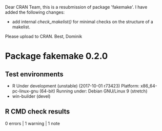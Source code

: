 Dear CRAN Team,
this is a resubmission of package 'fakemake'. I have added the following changes:

* add internal *check\_makelist()* for minimal checks on the structure of a
  makelist.

Please upload to CRAN.
Best, Dominik

# Package fakemake 0.2.0
## Test  environments 
- R Under development (unstable) (2017-10-01 r73423)
  Platform: x86_64-pc-linux-gnu (64-bit)
  Running under: Debian GNU/Linux 9 (stretch)
- win-builder (devel)

## R CMD check results
0 errors | 1 warning  | 1 note 
